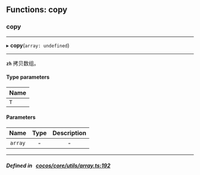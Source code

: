 ## Functions: copy

### copy


___
▸ **copy**(`array: undefined`)
___



**`zh`** 
拷贝数组。


#### Type parameters
| Name |
| :------ |
| `T` |

#### Parameters

| Name | Type | Description |
| :------: | :------: | :------: |
| `array` | - | - |


___


##### Defined in &nbsp;   [cocos/core/utils/array.ts:192](https://github.com/cocos-creator/engine/blob/c7bf6b8a9/cocos/core/utils/array.ts#L192)&nbsp;
